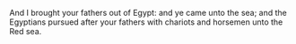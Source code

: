 And I brought your fathers out of Egypt: and ye came unto the sea; and the Egyptians pursued after your fathers with chariots and horsemen unto the Red sea.
